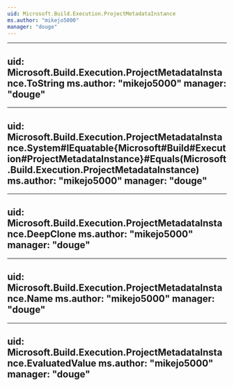 ```yaml
---
uid: Microsoft.Build.Execution.ProjectMetadataInstance
ms.author: "mikejo5000"
manager: "douge"
---
```


---
uid: Microsoft.Build.Execution.ProjectMetadataInstance.ToString
ms.author: "mikejo5000"
manager: "douge"
---

---
uid: Microsoft.Build.Execution.ProjectMetadataInstance.System#IEquatable{Microsoft#Build#Execution#ProjectMetadataInstance}#Equals(Microsoft.Build.Execution.ProjectMetadataInstance)
ms.author: "mikejo5000"
manager: "douge"
---

---
uid: Microsoft.Build.Execution.ProjectMetadataInstance.DeepClone
ms.author: "mikejo5000"
manager: "douge"
---

---
uid: Microsoft.Build.Execution.ProjectMetadataInstance.Name
ms.author: "mikejo5000"
manager: "douge"
---

---
uid: Microsoft.Build.Execution.ProjectMetadataInstance.EvaluatedValue
ms.author: "mikejo5000"
manager: "douge"
---
